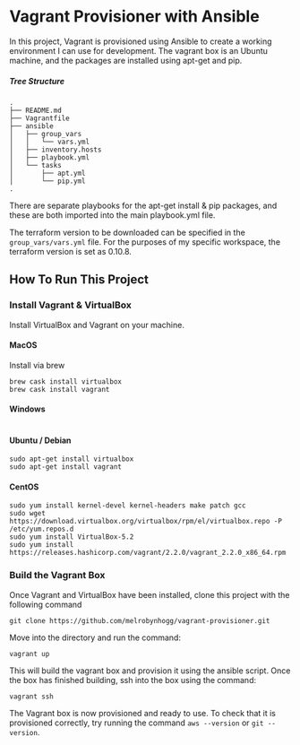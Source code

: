 # Vagrant Provisioner with Ansible

In this project, Vagrant is provisioned using Ansible to create a working environment I can use for development. The vagrant box is an Ubuntu machine, and the packages are installed using apt-get and pip.

##### Tree Structure
```
.
├── README.md
├── Vagrantfile
├── ansible
│   ├── group_vars
│   │   └── vars.yml
│   ├── inventory.hosts
│   ├── playbook.yml
│   └── tasks
│       ├── apt.yml
│       └── pip.yml
.
```
There are separate playbooks for the apt-get install & pip packages, and these are both imported into the main playbook.yml file.

The terraform version to be downloaded can be specified in the `group_vars/vars.yml` file. For the purposes of my specific workspace, the terraform version is set as 0.10.8.


## How To Run This Project

### Install Vagrant & VirtualBox
Install VirtualBox and Vagrant on your machine.

#### MacOS
Install via brew
```
brew cask install virtualbox
brew cask install vagrant
```

#### Windows

```
```

#### Ubuntu / Debian
```
sudo apt-get install virtualbox
sudo apt-get install vagrant
```

#### CentOS

```
sudo yum install kernel-devel kernel-headers make patch gcc
sudo wget https://download.virtualbox.org/virtualbox/rpm/el/virtualbox.repo -P /etc/yum.repos.d
sudo yum install VirtualBox-5.2
sudo yum install https://releases.hashicorp.com/vagrant/2.2.0/vagrant_2.2.0_x86_64.rpm
```
### Build the Vagrant Box

Once Vagrant and VirtualBox have been installed, clone this project with the following command

`git clone https://github.com/melrobynhogg/vagrant-provisioner.git`


Move into the directory and run the command:

`vagrant up`

This will build the vagrant box and provision it using the ansible script. Once the box has finished building, ssh into the box using the command:

`vagrant ssh`

The Vagrant box is now provisioned and ready to use. To check that it is provisioned correctly, try running the command `aws --version` or `git --version`.
